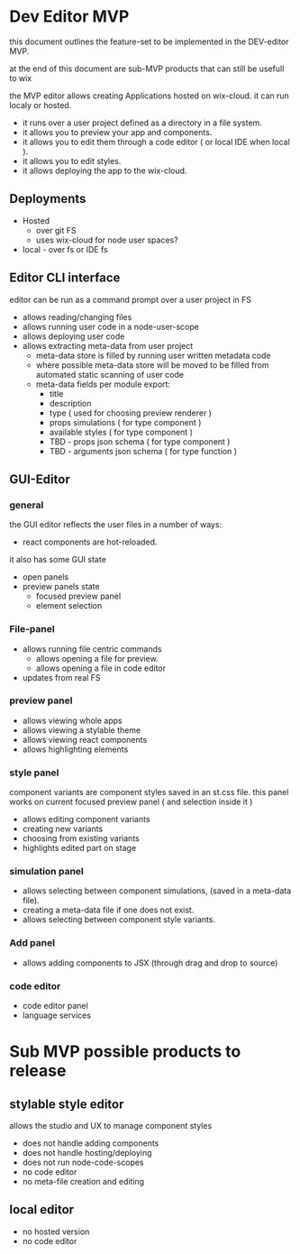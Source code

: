 # Dev Editor MVP

this document outlines the feature-set to be implemented in the DEV-editor MVP.

at the end of this document are sub-MVP products that can still be usefull to wix

the MVP editor allows creating Applications hosted on wix-cloud. it can run localy or hosted.
- it runs over a user project defined as a directory in a file system.
- it allows you to preview your app and components.
- it allows you to edit them through a code editor ( or local IDE when local ).
- it allows you to edit styles.
- it allows deploying the app to the wix-cloud.


## Deployments

 - Hosted
     - over git FS
     - uses wix-cloud for node user spaces?
 - local - over fs or IDE fs


## Editor CLI interface
editor can be run as a command prompt over a user project in FS
- allows reading/changing files
- allows running user code in a node-user-scope
- allows deploying user code
- allows extracting meta-data from user project
    - meta-data store is filled by running user written metadata code
    - where possible meta-data store will be moved to be filled from automated static scanning of user code
    - meta-data fields per module export:
        - title
        - description
        - type ( used for choosing preview renderer )
        - props simulations ( for type component )
        - available styles ( for type component )
        - TBD - props json schema ( for type component )
        - TBD - arguments json schema ( for type function )

## GUI-Editor

### general

the GUI editor reflects the user files in a number of ways:
- react components are hot-reloaded.

it also has some GUI state
- open panels
- preview panels state
    - focused preview panel
    - element selection

### File-panel
- allows running file centric commands
    - allows opening a file for preview.
    - allows opening a file in code editor
- updates from real FS

### preview panel

- allows viewing whole apps
- allows viewing a stylable theme
- allows viewing react components
- allows highlighting elements

### style panel
component variants are component styles saved in an st.css file.
this panel works on current focused preview panel ( and selection inside it )
- allows editing component variants
- creating new variants
- choosing from existing variants
- highlights edited part on stage

### simulation panel

- allows selecting between component simulations, (saved in a meta-data file).
- creating a meta-data file if one does not exist.
- allows selecting between component style variants.

### Add panel
- allows adding components to JSX (through drag and drop to source)


### code editor
- code editor panel
- language services


# Sub MVP possible products to release

## stylable style editor
allows the studio and UX to manage component styles
 - does not handle adding components
 - does not handle hosting/deploying
 - does not run node-code-scopes
 - no code editor
 - no meta-file creation and editing

 ## local editor

 - no hosted version
 - no code editor
